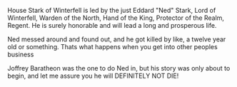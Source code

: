 House Stark of Winterfell is led by the just Eddard "Ned" Stark, Lord of
Winterfell, Warden of the North, Hand of the King, Protector of the Realm,
Regent.  He is surely honorable and will lead a long and prosperous life.

Ned messed around and found out, and he got killed by like, a twelve year old or something. Thats what happens when you get into other peoples business

Joffrey Baratheon was the one to do Ned in, but his story was only about to begin, and let me assure you he will DEFINITELY NOT DIE!